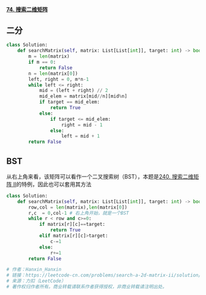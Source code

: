 #### [74. 搜索二维矩阵](https://leetcode-cn.com/problems/search-a-2d-matrix/)

## 二分

```python
class Solution:
    def searchMatrix(self, matrix: List[List[int]], target: int) -> bool:
        m = len(matrix)
        if m == 0:
            return False
        n = len(matrix[0])
        left, right = 0, m*n-1
        while left <= right:
            mid = (left + right) // 2
            mid_elem = matrix[mid//n][mid%n]
            if target == mid_elem:
                return True
            else:
                if target <= mid_elem:
                    right = mid - 1
                else:
                    left = mid + 1
        return False
```

## BST

从右上角来看，该矩阵可以看作一个二叉搜索树（BST），本题是[240. 搜索二维矩阵 II](https://leetcode-cn.com/problems/search-a-2d-matrix-ii/)的特例，因此也可以套用其方法

```python
class Solution:
    def searchMatrix(self, matrix: List[List[int]], target: int) -> bool:
        row,col = len(matrix),len(matrix[0])
        r,c  = 0,col-1 # 右上角开始，就是一个BST
        while r < row and c>=0:
            if matrix[r][c]==target:
                return True
            elif matrix[r][c]>target:
                c-=1
            else:
                r+=1
        return False

# 作者：Hanxin_Hanxin
# 链接：https://leetcode-cn.com/problems/search-a-2d-matrix-ii/solution/cpython3java-1fu-dui-jiao-xian-sou-suo-b-pzke/
# 来源：力扣（LeetCode）
# 著作权归作者所有。商业转载请联系作者获得授权，非商业转载请注明出处。
```

